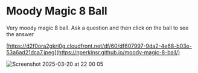 # Moody Magic 8 Ball

Very moody magic 8 ball. Ask a question and then click on the ball to see the answer

[https://d2f0ora2gkri0g.cloudfront.net/df/60/df607997-9da2-4e68-b03e-53a6ad21dca7.jpeg](https://nperkinsr.github.io/moody-magic-8-ball/)

![Screenshot 2025-03-20 at 22 00 05](https://github.com/user-attachments/assets/3e5705ef-39c2-471e-8fd6-9159a2ac5a84)
